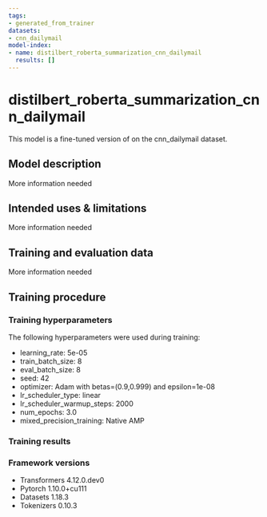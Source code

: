```yaml
---
tags:
- generated_from_trainer
datasets:
- cnn_dailymail
model-index:
- name: distilbert_roberta_summarization_cnn_dailymail
  results: []
---
```


<!-- This model card has been generated automatically according to the information the Trainer had access to. You
should probably proofread and complete it, then remove this comment. -->

# distilbert_roberta_summarization_cnn_dailymail

This model is a fine-tuned version of [](https://huggingface.co/) on the cnn_dailymail dataset.

## Model description

More information needed

## Intended uses & limitations

More information needed

## Training and evaluation data

More information needed

## Training procedure

### Training hyperparameters

The following hyperparameters were used during training:
- learning_rate: 5e-05
- train_batch_size: 8
- eval_batch_size: 8
- seed: 42
- optimizer: Adam with betas=(0.9,0.999) and epsilon=1e-08
- lr_scheduler_type: linear
- lr_scheduler_warmup_steps: 2000
- num_epochs: 3.0
- mixed_precision_training: Native AMP

### Training results



### Framework versions

- Transformers 4.12.0.dev0
- Pytorch 1.10.0+cu111
- Datasets 1.18.3
- Tokenizers 0.10.3
